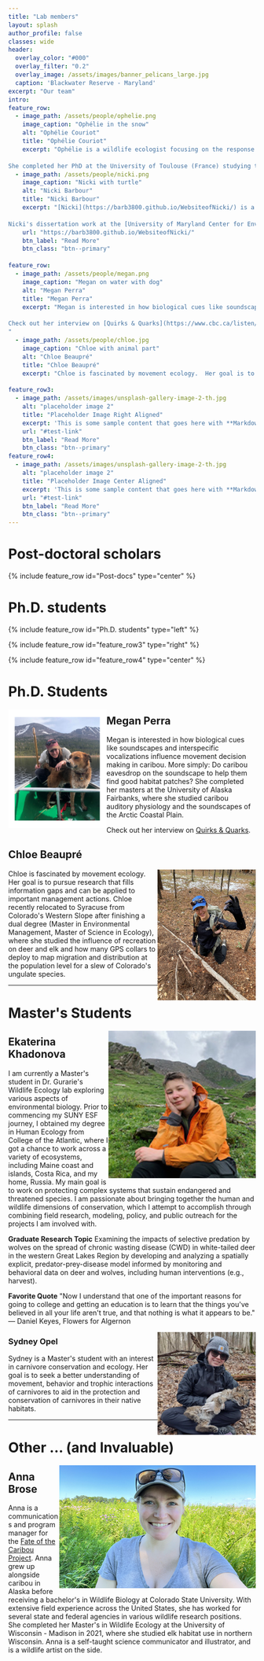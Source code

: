 ```yaml
---
title: "Lab members"
layout: splash
author_profile: false
classes: wide
header:
  overlay_color: "#000"
  overlay_filter: "0.2"
  overlay_image: /assets/images/banner_pelicans_large.jpg
  caption: 'Blackwater Reserve - Maryland'
excerpt: "Our team"
intro: 
feature_row:
  - image_path: /assets/people/ophelie.png
    image_caption: "Ophélie in the snow"
    alt: "Ophélie Couriot"
    title: "Ophélie Couriot"
    excerpt: "Ophélie is a wildlife ecologist focusing on the response of wildlife to global change. In particular, changes in movement behaviour of animals to human-induced changes to the climate and their environment. Ophélie investigates mechanisms across several scales: from the individual to the population, with a particular focus on barren-ground caribou in the North American Arctic.

She completed her PhD at the University of Toulouse (France) studying the impacts of spatiotemporal variation in resource and risk distribution on movement and activity patterns of two large lowland herbivore species in Europe: roe deer and red deer."
  - image_path: /assets/people/nicki.png
    image_caption: "Nicki with turtle"
    alt: "Nicki Barbour"
    title: "Nicki Barbour"
    excerpt: "[Nicki](https://barb3800.github.io/WebsiteofNicki/) is a movement ecologist with interests in applying quantitative methods to a variety of mobile taxa to better understand their ecology and inform novel conservation tools and methods.

Nicki's dissertation work at the [University of Maryland Center for Environmental Science](https://www.umces.edu/) and [U. Maryland Dep't of Biology](https://biology.umd.edu/) focused on the movement ecology of sea turtles in different age classes. She recently also had projects on Sonoran pronghorn spatial ecology and resource use, finfish offshore aquaculture placement in the U.S., dynamic management tools for leatherback turtles, and shellfish aquaculture ecolabeling. Nicki is always eager for new and interesting collaborations."
    url: "https://barb3800.github.io/WebsiteofNicki/"
    btn_label: "Read More"
    btn_class: "btn--primary"
    
feature_row:
  - image_path: /assets/people/megan.png
    image_caption: "Megan on water with dog"
    alt: "Megan Perra"
    title: "Megan Perra"
    excerpt: "Megan is interested in how biological cues like soundscapes and interspecific vocalizations influence movement decision making in caribou. More simply: Do caribou eavesdrop on the soundscape to help them find good habitat patches? She completed her masters at the University of Alaska Fairbanks, where she studied caribou auditory physiology and the soundscapes of the Arctic Coastal Plain.

Check out her interview on [Quirks & Quarks](https://www.cbc.ca/listen/live-radio/1-51-quirks-and-quarks/clip/15956606-figuring-reindeer-hear-understand-impact-industrial-sounds). 
"
  - image_path: /assets/people/chloe.jpg
    image_caption: "Chloe with animal part"
    alt: "Chloe Beaupré"
    title: "Chloe Beaupré"
    excerpt: "Chloe is fascinated by movement ecology.  Her goal is to pursue research that fills information gaps and can be applied to important management actions. Chloe recently relocated to Syracuse from Colorado's Western Slope after finishing a dual degree (Master in Environmental Management, Master of Science in Ecology), where she studied the influence of recreation on deer and elk and how many GPS collars to deploy to map migration and distribution at the population level for a slew of Colorado's ungulate species."
   
feature_row3:
  - image_path: /assets/images/unsplash-gallery-image-2-th.jpg
    alt: "placeholder image 2"
    title: "Placeholder Image Right Aligned"
    excerpt: 'This is some sample content that goes here with **Markdown** formatting. Right aligned with `type="right"`'
    url: "#test-link"
    btn_label: "Read More"
    btn_class: "btn--primary"
feature_row4:
  - image_path: /assets/images/unsplash-gallery-image-2-th.jpg
    alt: "placeholder image 2"
    title: "Placeholder Image Center Aligned"
    excerpt: 'This is some sample content that goes here with **Markdown** formatting. Centered with `type="center"`'
    url: "#test-link"
    btn_label: "Read More"
    btn_class: "btn--primary"
---
```


# Post-doctoral scholars

{% include feature_row id="Post-docs" type="center" %}

# Ph.D. students

{% include feature_row id="Ph.D. students" type="left" %}

{% include feature_row id="feature_row3" type="right" %}

{% include feature_row id="feature_row4" type="center" %}



# Ph.D. Students

<img src="/assets/people/megan.png" style="float:left" width = "200px"/>

## Megan Perra

Megan is interested in how biological cues like soundscapes and interspecific vocalizations influence movement decision making in caribou. More simply: Do caribou eavesdrop on the soundscape to help them find good habitat patches? She completed her masters at the University of Alaska Fairbanks, where she studied caribou auditory physiology and the soundscapes of the Arctic Coastal Plain.

Check out her interview on [Quirks & Quarks](https://www.cbc.ca/listen/live-radio/1-51-quirks-and-quarks/clip/15956606-figuring-reindeer-hear-understand-impact-industrial-sounds). 

## Chloe Beaupré

<img src="/assets/people/chloe.jpg" style="float:right" width = "200px"/>

Chloe is fascinated by movement ecology.  Her goal is to pursue research that fills information gaps and can be applied to important management actions. Chloe recently relocated to Syracuse from Colorado's Western Slope after finishing a dual degree (Master in Environmental Management, Master of Science in Ecology), where she studied the influence of recreation on deer and elk and how many GPS collars to deploy to map migration and distribution at the population level for a slew of Colorado's ungulate species.

---

#  Master's Students

<img src="/assets/people/ekhadono.jpg" style="float:right" width = "300px"/>

## Ekaterina Khadonova


I am currently a Master's student in Dr. Gurarie's Wildlife Ecology lab exploring various aspects of environmental biology. Prior to commencing my SUNY ESF journey, I obtained my degree in Human Ecology from College of the Atlantic, where I got a chance to work across a variety of ecosystems, including Maine coast and islands, Costa Rica, and my home, Russia. My main goal is to work on protecting complex systems that sustain endangered and threatened species. I am passionate about bringing together the human and wildlife dimensions of conservation, which I attempt to accomplish through combining field research, modeling, policy, and public outreach for the projects I am involved with.

**Graduate Research Topic** Examining the impacts of selective predation by wolves on the spread of chronic wasting disease (CWD) in white-tailed deer in the western Great Lakes Region by developing and analyzing a spatially explicit, predator-prey-disease model informed by monitoring and behavioral data on deer and wolves, including human interventions (e.g., harvest).

**Favorite Quote** "Now I understand that one of the important reasons for going to college and getting an education is to learn that the things you've believed in all your life aren't true, and that nothing is what it appears to be." ― Daniel Keyes, Flowers for Algernon


<img src="/assets/people/sydney.jpg" style="float:right" width = "200px"/>

### Sydney Opel


Sydney is a Master's student with an interest in carnivore conservation and ecology. Her goal is to seek a better understanding of movement, behavior and trophic interactions of carnivores to aid in the protection and conservation of carnivores in their native habitats.

---

# Other ... (and Invaluable)

<img src="/assets/people/anna.png" style="float:right" width = "400px"/>

## Anna Brose

Anna is a communications and program manager for the [Fate of the Caribou Project](fateofthecaribou.esf.edu). Anna grew up alongside caribou in Alaska before receiving a bachelor's in Wildlife Biology at Colorado State University. With extensive field experience across the United States, she has worked for several state and federal agencies in various wildlife research positions. She completed her Master's in Wildlife Ecology at the University of Wisconsin - Madison in 2021, where she studied elk habitat use in northern Wisconsin. Anna is a self-taught science communicator and illustrator, and is a wildlife artist on the side.

